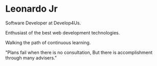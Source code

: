 # Leonardo Jr

Software Developer at Develop4Us.

<!-- [![Twitter Badge](https://img.shields.io/badge/-@LeoJunior86-0a426d?style=flat-square&labelColor=0a426d&logo=twitter&logoColor=white&link=https://twitter.com/LeoJunior86)](https://twitter.com/LeoJunior86) -->
<!-- [![Linkedin Badge](https://img.shields.io/badge/-Leonardo%20Santana-0a426d?style=flat-square&logo=Linkedin&logoColor=white&link=https://www.linkedin.com/in/leonardo-santana-jr-a49a49184/)](https://www.linkedin.com/in/leonardo-santana-jr-a49a49184/) 
[![Gmail Badge](https://img.shields.io/badge/-leojuniortj@gmail.com-0a426d?style=flat-square&logo=Gmail&logoColor=white&link=mailto:leojuniortj@gmail.com)](mailto:leojuniortj@gmail.com) -->

Enthusiast of the best web development technologies.

Walking the path of continuous learning.

"Plans fail when there is no consultation, But there is accomplishment through many advisers."
